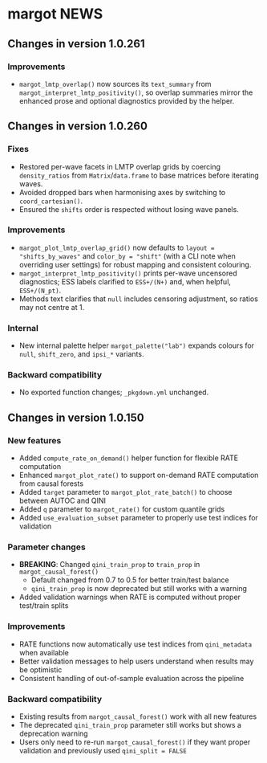 # margot NEWS

## Changes in version 1.0.261

### Improvements
- `margot_lmtp_overlap()` now sources its `text_summary` from `margot_interpret_lmtp_positivity()`, so overlap summaries mirror the enhanced prose and optional diagnostics provided by the helper.

## Changes in version 1.0.260

### Fixes
- Restored per-wave facets in LMTP overlap grids by coercing `density_ratios` from `Matrix`/`data.frame` to base matrices before iterating waves.
- Avoided dropped bars when harmonising axes by switching to `coord_cartesian()`.
- Ensured the `shifts` order is respected without losing wave panels.

### Improvements
- `margot_plot_lmtp_overlap_grid()` now defaults to `layout = "shifts_by_waves"` and `color_by = "shift"` (with a CLI note when overriding user settings) for robust mapping and consistent colouring.
- `margot_interpret_lmtp_positivity()` prints per-wave uncensored diagnostics; ESS labels clarified to `ESS+/(N+)` and, when helpful, `ESS+/(N_pt)`.
- Methods text clarifies that `null` includes censoring adjustment, so ratios may not centre at 1.

### Internal
- New internal palette helper `margot_palette("lab")` expands colours for `null`, `shift_zero`, and `ipsi_*` variants.

### Backward compatibility
- No exported function changes; `_pkgdown.yml` unchanged.

## Changes in version 1.0.150

### New features
* Added `compute_rate_on_demand()` helper function for flexible RATE computation
* Enhanced `margot_plot_rate()` to support on-demand RATE computation from causal forests
* Added `target` parameter to `margot_plot_rate_batch()` to choose between AUTOC and QINI
* Added `q` parameter to `margot_rate()` for custom quantile grids
* Added `use_evaluation_subset` parameter to properly use test indices for validation

### Parameter changes
* **BREAKING**: Changed `qini_train_prop` to `train_prop` in `margot_causal_forest()` 
  - Default changed from 0.7 to 0.5 for better train/test balance
  - `qini_train_prop` is now deprecated but still works with a warning
* Added validation warnings when RATE is computed without proper test/train splits

### Improvements
* RATE functions now automatically use test indices from `qini_metadata` when available
* Better validation messages to help users understand when results may be optimistic
* Consistent handling of out-of-sample evaluation across the pipeline

### Backward compatibility
* Existing results from `margot_causal_forest()` work with all new features
* The deprecated `qini_train_prop` parameter still works but shows a deprecation warning
* Users only need to re-run `margot_causal_forest()` if they want proper validation and previously used `qini_split = FALSE`
